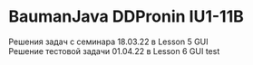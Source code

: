 # BaumanJava DDPronin IU1-11B

Решения задач с семинара 18.03.22 в Lesson 5 GUI  
Решение тестовой задачи 01.04.22 в Lesson 6 GUI test
